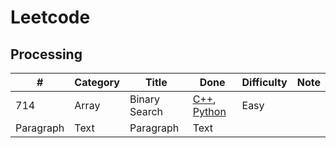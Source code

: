
# Leetcode

## Processing
| # | Category | Title | Done | Difficulty |  Note |
| --- | ----------- | ----------- | ----------- | ----------- |  ----------- |
| 714 | Array | Binary Search | [C++](solutions/python/714.cpp), [Python](solutions/python/714.py)| Easy|
| Paragraph | Text | Paragraph | Text |
